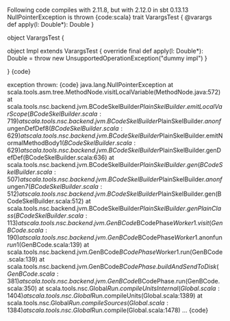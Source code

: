 Following code compiles with 2.11.8, but with 2.12.0 in sbt 0.13.13 NullPointerException is thrown
{code:scala}
trait VarargsTest {
  @varargs def apply(l: Double*): Double
}

object VarargsTest {

  object Impl extends VarargsTest {
    override final def apply(l: Double*): Double = throw new UnsupportedOperationException("dummy impl")
  }

}
{code}

exception thrown:
{code}
java.lang.NullPointerException
        at scala.tools.asm.tree.MethodNode.visitLocalVariable(MethodNode.java:572)
        at scala.tools.nsc.backend.jvm.BCodeSkelBuilder$PlainSkelBuilder.emitLocalVarScope(BCodeSkelBuilder.scala:719)
        at scala.tools.nsc.backend.jvm.BCodeSkelBuilder$PlainSkelBuilder.$anonfun$genDefDef$8(BCodeSkelBuilder.scala:629)
        at scala.tools.nsc.backend.jvm.BCodeSkelBuilder$PlainSkelBuilder.emitNormalMethodBody$1(BCodeSkelBuilder.scala:629)
        at scala.tools.nsc.backend.jvm.BCodeSkelBuilder$PlainSkelBuilder.genDefDef(BCodeSkelBuilder.scala:636)
        at scala.tools.nsc.backend.jvm.BCodeSkelBuilder$PlainSkelBuilder.gen(BCodeSkelBuilder.scala:507)
        at scala.tools.nsc.backend.jvm.BCodeSkelBuilder$PlainSkelBuilder.$anonfun$gen$7(BCodeSkelBuilder.scala:512)
        at scala.tools.nsc.backend.jvm.BCodeSkelBuilder$PlainSkelBuilder.gen(BCodeSkelBuilder.scala:512)
        at scala.tools.nsc.backend.jvm.BCodeSkelBuilder$PlainSkelBuilder.genPlainClass(BCodeSkelBuilder.scala:113)
        at scala.tools.nsc.backend.jvm.GenBCode$BCodePhase$Worker1.visit(GenBCode.scala:190)
        at scala.tools.nsc.backend.jvm.GenBCode$BCodePhase$Worker1.$anonfun$run$1(GenBCode.scala:139)
        at scala.tools.nsc.backend.jvm.GenBCode$BCodePhase$Worker1.run(GenBCode.scala:139)
        at scala.tools.nsc.backend.jvm.GenBCode$BCodePhase.buildAndSendToDisk(GenBCode.scala:381)
        at scala.tools.nsc.backend.jvm.GenBCode$BCodePhase.run(GenBCode.scala:350)
        at scala.tools.nsc.Global$Run.compileUnitsInternal(Global.scala:1404)
        at scala.tools.nsc.Global$Run.compileUnits(Global.scala:1389)
        at scala.tools.nsc.Global$Run.compileSources(Global.scala:1384)
        at scala.tools.nsc.Global$Run.compile(Global.scala:1478)
        ...
{code}

